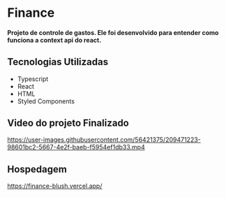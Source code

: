 # Finance
<h4>
  Projeto de controle de gastos. Ele foi desenvolvido para entender como funciona a context api do react.
</h4>

## Tecnologias Utilizadas
+ Typescript
+ React
+ HTML
+ Styled Components

## Video do projeto Finalizado
https://user-images.githubusercontent.com/56421375/209471223-98601bc2-5667-4e2f-baeb-f5954ef1db33.mp4


## Hospedagem
https://finance-blush.vercel.app/
